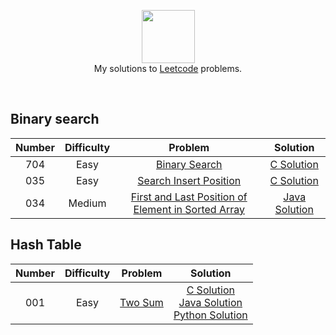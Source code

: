 <p align="center">
  <a href="https://www.hackerrank.com">
     <img height=85 src="https://cdn-images-1.medium.com/max/1360/1*5qdPLs4x9TuabvQJwu7iuA.png">
  </a>
  <br> My solutions to <a href="https://leetcode.com"> Leetcode</a> problems.
  </a>  
</p>
<br>

## Binary search
| Number  | Difficulty | Problem | Solution |
|:-------:|:----------:|:-------:|:--------:|
| 704 | Easy | [Binary Search](https://leetcode.com/problems/binary-search/) | [C Solution](https://github.com/Dingchang/Leetcode/blob/master/Binary%20Search/704.%20Binary%20Search/C%20Solution.md) |
| 035 | Easy | [Search Insert Position](https://leetcode.com/problems/search-insert-position/) | [C Solution](https://github.com/Dingchang/Leetcode/blob/master/Binary%20Search/35.%20Search%20Insert%20Position/C%20Solution.md) |
| 034 | Medium | [First and Last Position of Element in Sorted Array](https://leetcode.com/problems/find-first-and-last-position-of-element-in-sorted-array/) | [Java Solution](https://github.com/Dingchang/Leetcode/blob/master/Binary%20Search/34.%20Find%20First%20and%20Last%20Position%20of%20Element%20in%20Sorted%20Array/Java%20Solution.md) |

## Hash Table
| Number  | Difficulty | Problem | Solution |
|:-------:|:----------:|:-------:|:--------:|
| 001 | Easy | [Two Sum](https://leetcode.com/problems/two-sum/) | [C Solution](https://github.com/Dingchang/Leetcode/blob/master/Hash%20Table/1.%20Two%20Sum/C%20Solution.md) <br> [Java Solution](https://github.com/Dingchang/Leetcode/blob/master/Hash%20Table/1.%20Two%20Sum/Java%20Solution.md) <br> [Python Solution](https://github.com/Dingchang/Leetcode/blob/master/Hash%20Table/1.%20Two%20Sum/Python%20Solution.md)|
